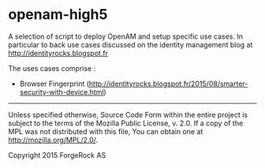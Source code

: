 # openam-high5

A selection of script to deploy OpenAM and setup specific use cases. In particular to back use cases discussed on the identity management blog at http://identityrocks.blogspot.fr

The uses cases comprise :
- Browser Fingerprint (http://identityrocks.blogspot.fr/2015/08/smarter-security-with-device.html)

* * *
Unless specified otherwise, Source Code Form within the entire project
is subject to the terms of the Mozilla Public License, v. 2.0.
If a copy of the MPL was not distributed with this file,
You can obtain one at http://mozilla.org/MPL/2.0/.

Copyright 2015 ForgeRock AS
